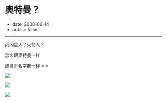 # 奥特曼？

- date: 2008-06-14
- public: false

--------------------------


闪闪星人？火箭人？

怎么跟奥特曼一样

连哥哥名字都一样 = =


[![](http://3.bp.blogspot.com/_ixQDXDmMsfA/SFOjgpgTHYI/AAAAAAAAAGM/8QtCZFiGvzc/s320/%E6%9C%AA%E5%91%BD%E5%90%8D12.bmp)](http://3.bp.blogspot.com/_ixQDXDmMsfA/SFOjgpgTHYI/AAAAAAAAAGM/8QtCZFiGvzc/s1600-h/%E6%9C%AA%E5%91%BD%E5%90%8D12.bmp)



[![](http://3.bp.blogspot.com/_ixQDXDmMsfA/SFOjhiKXEwI/AAAAAAAAAGU/4y2ojuWJ7ps/s320/%E6%9C%AA%E5%91%BD%E5%90%8D.bmp)](http://3.bp.blogspot.com/_ixQDXDmMsfA/SFOjhiKXEwI/AAAAAAAAAGU/4y2ojuWJ7ps/s1600-h/%E6%9C%AA%E5%91%BD%E5%90%8D.bmp)

[![](http://3.bp.blogspot.com/_ixQDXDmMsfA/SFOjiG0FheI/AAAAAAAAAGc/eCY4fswhLOw/s320/236.bmp)](http://3.bp.blogspot.com/_ixQDXDmMsfA/SFOjiG0FheI/AAAAAAAAAGc/eCY4fswhLOw/s1600-h/236.bmp)
